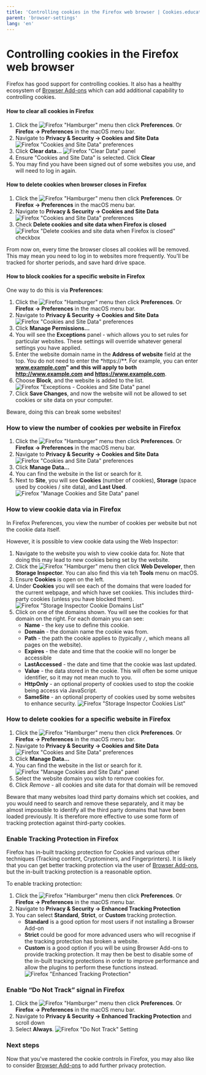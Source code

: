 ```yaml
---
title: 'Controlling cookies in the Firefox web browser | Cookies.education'
parent: 'browser-settings'
lang: 'en'
---
```


# Controlling cookies in the Firefox web browser

Firefox has good support for controlling cookies. It also has a healthy ecosystem of [Browser Add-ons](../browser-extensions.md) which can add additional capability to controlling cookies.

#### How to clear all cookies in Firefox

1. Click the ![Firefox "Hamburger"](../../images/firefox-hamburger-menu.png) menu then click **Preferences**. Or **Firefox -> Preferences** in the macOS menu bar.
2. Navigate to **Privacy & Security -> Cookies and Site Data**
   ![Firefox "Cookies and Site Data" preferences](../../images/firefox-cookies-site-data-en.png)
3. Click **Clear data...**
   ![Firefox "Clear Data" panel](../../images/firefox-clear-data-en.png)
4. Ensure "Cookies and Site Data" is selected. Click **Clear**
5. You may find you have been signed out of some websites you use, and will need to log in again.

#### How to delete cookies when browser closes in Firefox

1. Click the ![Firefox "Hamburger"](../../images/firefox-hamburger-menu.png) menu then click **Preferences**. Or **Firefox -> Preferences** in the macOS menu bar.
2. Navigate to **Privacy & Security -> Cookies and Site Data**
   ![Firefox "Cookies and Site Data" preferences](../../images/firefox-cookies-site-data-en.png)
3. Check **Delete cookies and site data when Firefox is closed**
   ![Firefox "Delete cookies and site data when Firefox is closed" checkbox](../../images/firefox-delete-cookies-close-en.png)

From now on, every time the browser closes all cookies will be removed. This may mean you need to log in to websites more frequently. You'll be tracked for shorter periods, and save hard drive space.

#### How to block cookies for a specific website in Firefox

One way to do this is via **Preferences**:

1. Click the ![Firefox "Hamburger"](../../images/firefox-hamburger-menu.png) menu then click **Preferences**. Or **Firefox -> Preferences** in the macOS menu bar.
2. Navigate to **Privacy & Security -> Cookies and Site Data**
   ![Firefox "Cookies and Site Data" preferences](../../images/firefox-cookies-site-data-en.png)
3. Click **Manage Permissions...**
4. You will see the **Exceptions** panel - which allows you to set rules for particular websites. These settings will override whatever general settings you have applied.
5. Enter the website domain name in the **Address of website** field at the top. You do not need to enter the *https://**. For example, you can enter **www.example.com" and this will apply to both **http://www.example.com** and https://www.example.com**.
6. Choose **Block**, and the website is added to the list.
   ![Firefox "Exceptions - Cookies and Site Data" panel](../../images/firefox-cookie-exceptions-en.png)
7. Click **Save Changes**, and now the website will not be allowed to set cookies or site data on your computer.

Beware, doing this can break some websites!

### How to view the number of cookies per website in Firefox

1. Click the ![Firefox "Hamburger"](../../images/firefox-hamburger-menu.png) menu then click **Preferences**. Or **Firefox -> Preferences** in the macOS menu bar.
2. Navigate to **Privacy & Security -> Cookies and Site Data**
   ![Firefox "Cookies and Site Data" preferences](../../images/firefox-cookies-site-data-en.png)
3. Click **Manage Data...**
4. You can find the website in the list or search for it.
5. Next to **Site**, you will see **Cookies** (number of cookies), **Storage** (space used by cookies / site data), and **Last Used**.
   ![Firefox "Manage Cookies and Site Data" panel](../../images/firefox-manage-cookies-en.png)

### How to view cookie data via in Firefox

In Firefox Preferences, you view the number of cookies per website but not the cookie data itself.

However, it is possible to view cookie data using the Web Inspector:

1. Navigate to the website you wish to view cookie data for. Note that doing this may lead to new cookies being set by the website.
2. Click the ![Firefox "Hamburger"](../../images/firefox-hamburger-menu.png) menu then click **Web Developer**, then **Storage Inspector**. You can also find this via teh **Tools** menu on macOS.
3. Ensure **Cookies** is open on the left.
4. Under **Cookies** you will see each of the domains that were loaded for the current webpage, and which have set cookies. This includes third-party cookies (unless you have blocked them).
   ![Firefox "Storage Inspector Cookie Domains List"](../../images/firefox-storage-inspector-domains-en.png)
5. Click on one of the domains shown. You will see the cookies for that domain on the right. For each domain you can see:
    - **Name** - the key use to define this cookie.
    - **Domain** - the domain name the cookie was from.
    - **Path** - the path the cookie applies to (typically `/`, which means all pages on the website).
    - **Expires** - the date and time that the cookie will no longer be accessible
    - **LastAccessed** - the date and time that the cookie was last updated.
    - **Value** - the data stored in the cookie. This will often be some unique identifier, so it may not mean much to you.
    - **HttpOnly** - an optional property of cookies used to stop the cookie being access via JavaScript.
    - **SameSite** - an optional property of cookies used by some websites to enhance security.
  ![Firefox "Storage Inspector Cookies List"](../../images/firefox-storage-inspector-cookies-en.png)


### How to delete cookies for a specific website in Firefox

1. Click the ![Firefox "Hamburger"](../../images/firefox-hamburger-menu.png) menu then click **Preferences**. Or **Firefox -> Preferences** in the macOS menu bar.
2. Navigate to **Privacy & Security -> Cookies and Site Data**
   ![Firefox "Cookies and Site Data" preferences](../../images/firefox-cookies-site-data-en.png)
3. Click **Manage Data...**
4. You can find the website in the list or search for it.
   ![Firefox "Manage Cookies and Site Data" panel](../../images/firefox-manage-cookies-en.png)
5. Select the website domain you wish to remove cookies for.
6. Click *Remove* - all cookies and site data for that domain will be removed

Beware that many websites load third party domains which set cookies, and you would need to search and remove these separately, and it may be almost impossible to identify all the third party domains that have been loaded previously. It is therefore more effective to use some form of tracking protection against third-party cookies.

### Enable Tracking Protection in Firefox

Firefox has in-built tracking protection for Cookies and various other techniques (Tracking content, Cryptominers, and Fingerprinters). It is likely that you can get better tracking protection via the user of [Browser Add-ons](../browser-extensions.md), but the in-built tracking protection is a reasonable option.

To enable tracking protection:

1. Click the ![Firefox "Hamburger"](../../images/firefox-hamburger-menu.png) menu then click **Preferences**. Or **Firefox -> Preferences** in the macOS menu bar.
2. Navigate to **Privacy & Security -> Enhanced Tracking Protection**
3. You can select **Standard**, **Strict**, or **Custom** tracking protection.
    - **Standard** is a good option for most users if not installing a Browser Add-on
    - **Strict** could be good for more advanced users who will recognise if the tracking protection has broken a website.
    - **Custom** is a good option if you will be using Browser Add-ons to provide tracking protection. It may then be best to disable some of the in-built tracking protections in order to improve performance and allow the plugins to perform these functions instead.
  ![Firefox "Enhanced Tracking Protection"](../../images/firefox-tracking-protection-en.png)


### Enable “Do Not Track” signal in Firefox

1. Click the ![Firefox "Hamburger"](../../images/firefox-hamburger-menu.png) menu then click **Preferences**. Or **Firefox -> Preferences** in the macOS menu bar.
2. Navigate to **Privacy & Security -> Enhanced Tracking Protection** and scroll down
3. Select **Always**.
  ![Firefox "Do Not Track" Setting](../../images/firefox-do-not-track-en.png)

### Next steps

Now that you've mastered the cookie controls in Firefox, you may also like to consider [Browser Add-ons](../browser-extensions.md) to add further privacy protection.


